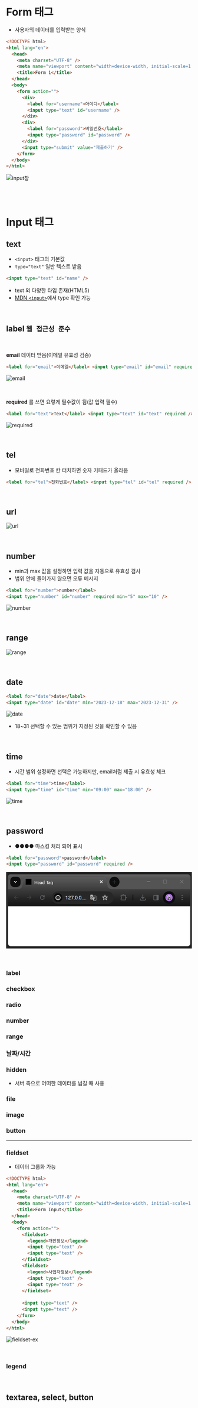 # Form 태그

- 사용자의 데이터를 입력받는 양식

```html
<!DOCTYPE html>
<html lang="en">
  <head>
    <meta charset="UTF-8" />
    <meta name="viewport" content="width=device-width, initial-scale=1.0" />
    <title>Form 1</title>
  </head>
  <body>
    <form action="">
      <div>
        <label for="username">아이디</label>
        <input type="text" id="username" />
      </div>
      <div>
        <label for="password">비밀번호</label>
        <input type="password" id="password" />
      </div>
      <input type="submit" value="제출하기" />
    </form>
  </body>
</html>
```

![input창](https://velog.velcdn.com/images/oigu529/post/ea05c3b5-f9c8-4590-b644-aa461c7505c9/image.png)

<br>
<br>

# Input 태그

## text

- `<input>` 태그의 기본값
- `type="text"` 일반 텍스트 받음

```html
<input type="text" id="name" />
```

- text 외 다양한 타입 존재(HTML5)
- [MDN `<input>`](https://developer.mozilla.org/en-US/docs/Web/HTML/Element/input)에서 type 확인 가능

<br>

## label `웹 접근성 준수`

<br>

**email** 데이터 받음(이메일 유효성 검증)

```html
<label for="email">이메일</label> <input type="email" id="email" required />
```

![email](https://velog.velcdn.com/images/oigu529/post/f035bf19-a1ea-4d4d-b820-da92c734c712/image.png)

<br>

**required** 를 쓰면 요렇게 필수값이 됨(값 입력 필수)

```html
<label for="text">Text</label> <input type="text" id="text" required />
```

![required](https://velog.velcdn.com/images/oigu529/post/5f23c48f-e0a4-4462-8eed-52baae687e48/image.png)

<br>

## tel

- 모바일로 전화번호 칸 터치하면 숫자 키패드가 올라옴

```html
<label for="tel">전화번호</label> <input type="tel" id="tel" required />
```

<br>

## url

![url](https://velog.velcdn.com/images/oigu529/post/274c4f3f-0259-430e-a0a4-b99b1bfb9949/image.png)

<br>

## number

- min과 max 값을 설정하면 입력 값을 자동으로 유효성 검사
- 범위 안에 들어가지 않으면 오류 메시지

```html
<label for="number">number</label>
<input type="number" id="number" required min="5" max="10" />
```

![number](https://velog.velcdn.com/images/oigu529/post/feabb3c6-3377-446a-baf3-ddb3ffe16f46/image.png)

<br>

## range

![range](https://velog.velcdn.com/images/oigu529/post/a7f4e015-d9f5-4266-8b13-b80467d25861/image.png)

<br>

## date

```html
<label for="date">date</label>
<input type="date" id="date" min="2023-12-18" max="2023-12-31" />
```

![date](https://velog.velcdn.com/images/oigu529/post/88dce98f-ce44-4bde-8167-6b1b47507513/image.png)

- 18~31 선택할 수 있는 범위가 지정된 것을 확인할 수 있음

<br>

## time

- 시간 범위 설정하면 선택은 가능하지만, email처럼 제출 시 유효성 체크

```html
<label for="time">time</label>
<input type="time" id="time" min="09:00" max="18:00" />
```

![time](https://velog.velcdn.com/images/oigu529/post/5deda076-75d5-469e-9c66-1d45a0b71d51/image.png)

<br>

## password

- ●●●● 마스킹 처리 되어 표시

```html
<label for="password">password</label>
<input type="password" id="password" required />
```

![password](image.png)

<br>

### label

### checkbox

### radio

### number

### range

### 날짜/시간

### hidden

- 서버 측으로 어떠한 데이터를 넘길 때 사용

### file

### image

### button

---

### fieldset

- 데이터 그룹화 가능

```html
<!DOCTYPE html>
<html lang="en">
  <head>
    <meta charset="UTF-8" />
    <meta name="viewport" content="width=device-width, initial-scale=1.0" />
    <title>Form Input</title>
  </head>
  <body>
    <form action="">
      <fieldset>
        <legend>개인정보</legend>
        <input type="text" />
        <input type="text" />
      </fieldset>
      <fieldset>
        <legend>사업자정보</legend>
        <input type="text" />
        <input type="text" />
      </fieldset>

      <input type="text" />
      <input type="text" />
    </form>
  </body>
</html>
```

![fieldset-ex](https://velog.velcdn.com/images/oigu529/post/2fb5f59c-fc78-4c7a-8c80-f7acca49c086/image.png)

<br>

### legend

<br>

## textarea, select, button

<br>
